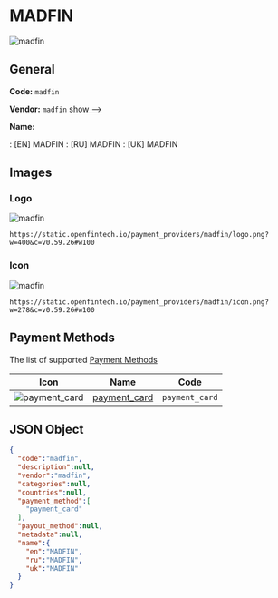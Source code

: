 
# MADFIN 
![madfin](https://static.openfintech.io/payment_providers/madfin/logo.png?w=400&c=v0.59.26#w100)  

## General 
 
**Code:** `madfin` 
 
**Vendor:** `madfin` [show -->](/vendors/madfin/) 
 
**Name:** 
 
:	[EN] MADFIN 
:	[RU] MADFIN 
:	[UK] MADFIN 
 

## Images 

### Logo 
 
![madfin](https://static.openfintech.io/payment_providers/madfin/logo.png?w=400&c=v0.59.26#w100)  

```
https://static.openfintech.io/payment_providers/madfin/logo.png?w=400&c=v0.59.26#w100
```  

### Icon 
 
![madfin](https://static.openfintech.io/payment_providers/madfin/icon.png?w=278&c=v0.59.26#w100)  

```
https://static.openfintech.io/payment_providers/madfin/icon.png?w=278&c=v0.59.26#w100
```  

## Payment Methods 
 
The list of supported [Payment Methods](/payment-methods/) 

|Icon|Name|Code| 
|:---:|:---:|:---:| 
|![payment_card](https://static.openfintech.io/payment_methods/payment_card/icon.svg?w=278&c=v0.59.26#w100) |[payment_card](/payment-methods/payment_card/)|`payment_card`| 
 

## JSON Object 

```json
{
  "code":"madfin",
  "description":null,
  "vendor":"madfin",
  "categories":null,
  "countries":null,
  "payment_method":[
    "payment_card"
  ],
  "payout_method":null,
  "metadata":null,
  "name":{
    "en":"MADFIN",
    "ru":"MADFIN",
    "uk":"MADFIN"
  }
}
```  
